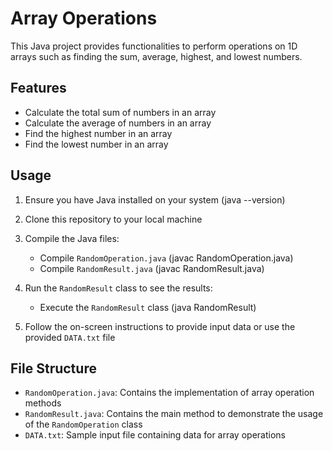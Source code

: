 # Array Operations

This Java project provides functionalities to perform operations on 1D arrays such as finding the sum, average, highest, and lowest numbers.

## Features

- Calculate the total sum of numbers in an array
- Calculate the average of numbers in an array
- Find the highest number in an array
- Find the lowest number in an array

## Usage

1. Ensure you have Java installed on your system (java --version)
2. Clone this repository to your local machine
3. Compile the Java files:
    - Compile `RandomOperation.java` (javac RandomOperation.java)
    - Compile `RandomResult.java` (javac RandomResult.java)
4. Run the `RandomResult` class to see the results:
    - Execute the `RandomResult` class (java RandomResult)

5. Follow the on-screen instructions to provide input data or use the provided `DATA.txt` file

## File Structure

- `RandomOperation.java`: Contains the implementation of array operation methods
- `RandomResult.java`: Contains the main method to demonstrate the usage of the `RandomOperation` class
- `DATA.txt`: Sample input file containing data for array operations

